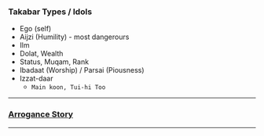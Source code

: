 ### Takabar Types / Idols
* Ego (self)
* Aijzi (Humility) - most dangerours
* Ilm
* Dolat, Wealth
* Status, Muqam, Rank
* Ibadaat (Worship) / Parsai (Piousness)
* Izzat-daar
  * `Main koon, Tui-hi Too`
    
***

### [Arrogance Story](https://www.youtube.com/shorts/cI8uJXt1Xx4)

***

